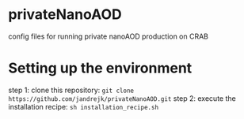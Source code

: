 # privateNanoAOD
config files for running private nanoAOD production on CRAB

# Setting up the environment
step 1: clone this repository:
`git clone https://github.com/jandrejk/privateNanoAOD.git`
step 2: execute the installation recipe:
`sh installation_recipe.sh`
